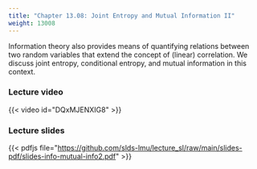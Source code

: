 ```yaml
---
title: "Chapter 13.08: Joint Entropy and Mutual Information II"
weight: 13008
---
```

Information theory also provides means of quantifying relations between two random variables that extend the concept of (linear) correlation. We discuss joint entropy, conditional entropy, and mutual information in this context. 

<!--more-->

### Lecture video

{{< video id="DQxMJENXIG8" >}}

### Lecture slides

{{< pdfjs file="https://github.com/slds-lmu/lecture_sl/raw/main/slides-pdf/slides-info-mutual-info2.pdf" >}}
